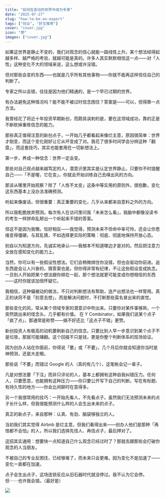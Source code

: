 ```yaml
---
title: "如何在变动的世界中成为专家"
date: "2025-07-27"
slug: "how-to-be-an-expert"
tags: ["创业", "好文推荐"]
cover: "cover.jpg"
icon: "😎"
images: ["cover.jpg"]
---
```

如果这世界是静止不变的，我们对观念的信心就能一路线性上升。某个想法经得起越多样、越严格的考验，就越可能是真的。许多人其实默默相信这一点——对「人性」这种变化不大的领域来说，这么想或许没错。



但对那些会变的东西——也就是几乎所有其他事物——你就不能再这样信任自己的判断了。



专家之所以会错，往往是因为他们精通的，是一个早已过期的世界。



有办法避免这种情况吗？能不能不被过时信念困住？答案是——可以，但得靠一点方法。



我曾经花了将近十年投资早期新创，而颇具讽刺的是，要在这领域成功，靠的正是不断砍掉重练信念的能力。



那些真正值得注意的新创点子，一开始几乎都看起来像烂主意，原因很简单：世界才刚变，而这个变化刚好让它从坏变成了对。我花了很多时间学会分辨这种「翻盘」，而这套技巧，其实也能套用在一切新想法上。



第一步，养成一种信念：世界一定会变。



那些对自己观点越来越笃定的人，潜意识里其实是认定世界静止。只要你不时提醒自己——「不是喔，它在变」，你就会开始训练自己去嗅出风的方向。



那该从哪里开始观察？除了「人性不太变」这条中等实用的原则外，很抱歉，变化这东西基本上没办法准确预测。



听起来像废话，但很重要：真正重要的变化，几乎从来都来自意料之外的方向。



所以我乾脆放弃预测。每次有人在访问里问我「未来怎么看」，我脑中都像没读书的考生一样拼命乱掰出一个听起来不错的答案。



但这不是因为我懒。恰好相反——我觉得，预测未来不但命中率可怜，还会让你思维变得僵硬。与其乱猜，不如选择更实际的策略：彻底、彻底地保持开放心态。



别自以为知道方向，先诚实地承认——我根本不知道哪边才是对的。然后把注意力全放在感知变化的能力上。



当然，你可以有一些假设性想法。它们会稍微绑住你没错，但也会驱动你前进。追东西是会让人兴奋的，猜答案也是。但你得非常有纪律，不让这些假设变成执念。
一旦别人开始把某个想法跟你绑在一起，那个想法就更可能变成你想相信的东西——这时你就该加倍怀疑它。



我相信，这种偏被动的做法，不只对判断想法有帮助，连产出想法也一样管用。真正的诀窍不是「刻意去想」，而是解决问题时，不打断那些莫名冒出来的直觉。



那些变化的风，常从某个领域专家的潜意识中吹出来。只要你对某件事够熟，一个突然跳出来的怪念头，几乎都有价值。
在 Y Combinator，如果我们说某个点子「疯了点」，那通常是称赞——搞不好还比「这点子不错」更赞。



新创投资人有极高的动机要刷新自己的信念。只要比别人早一步意识到某个点子不是垃圾，那就可能赚翻。这个回报不只是钱，更是你整个判断体系的现场验证。



因为创办人站在你面前，你得说「要」或「不要」，几个月后你就会知道你当时是神预测，还是大走眼。



那些说「不要」而错过 Google 的人（真的有几个），这笔帐会记一辈子。



凡是对想法要「下注」而非只评论的人，基本上都拥有这种自我纠错压力。任何人，只要愿意，也能拥有这种压力——你只要公开写下自己的判断。写在有标题、有持久性的地方——你会比闲聊时在意得多。



另一个我很常用的技巧：一开始先看人，不先看点子。虽然我们无法预测未来的点子长什么样，但我很能预测什么样的人会生出未来的点子。



真正的新点子，来自那种：认真、有劲、脑袋够独立的人。



当初我们其实觉得 Airbnb 是烂主意，但我们看得出来——创办人他们是那种「再怪都不会怕」的人，所以我们选择先信人、再信点子，最后押对了。



这招其实通用：想要快一点知道自己什么观念已经过时了？那就去跟那些会打破你观念的人当朋友。



不被自己的专业反困住，已经够难了，而未来只会更难。因为变化不是加速了——变化一直都在加速。



点子会生出点子，这场连锁反应从旧石器时代就没停过。我不认为它会停。
但⋯⋯也许我会错。（最好是）




![](https://prod-files-secure.s3.us-west-2.amazonaws.com/112d0858-5090-4d34-a606-b75eb8d65fd2/46476355-9cf3-4e99-9b7a-3531bc426380/1000202064.png?X-Amz-Algorithm=AWS4-HMAC-SHA256&X-Amz-Content-Sha256=UNSIGNED-PAYLOAD&X-Amz-Credential=ASIAZI2LB466TYNT2UNA%2F20250815%2Fus-west-2%2Fs3%2Faws4_request&X-Amz-Date=20250815T181935Z&X-Amz-Expires=3600&X-Amz-Security-Token=IQoJb3JpZ2luX2VjEBkaCXVzLXdlc3QtMiJIMEYCIQCChswq7dHD6C7iuDZVYWvn8IeZJcA2lMuNZvRcj8UlrQIhAJ2JXMytHOmbPnXwKvnVHxUJYlQ4vfU6OTcvSl%2B9nWzXKv8DCGIQABoMNjM3NDIzMTgzODA1Igw93qDPOCNIXN1Mvdcq3APAhyeioFOdiUb0sjlcglTyJ302oE2x9Z4Z%2BP3ODc5%2BrkRJFNSRBQzrAr15Wp8VWlYFg9yCFa49ypzbNdi3umCcizGhLBIBejoaHY7Dz%2FQJwLs6d4lmEbjrn6Az7usf%2Bn1WX4pm1VGP6ANpys1UgjNhHGOG5Bo6%2Bk1L8m%2FVBzdNdLqTo6ShLSz3DSTtFVUxDcoPlkE6a5zeR3ngPJ2%2FUtzyoJilplram%2BHtfcb597z0ncU%2BXOhZb8HqfOwSUDlQDQdllNMv2IUVwhLbyRqN4XiiZERFYOfEdh5uz6CZ%2BY2g8xGM6lh8imRgGuwhPVhrpxXjYYUNEsFd61ootH5oS3e2h4O6yC%2Bawlkfhl%2FCb4SgcL5j0rIvo6QxWUTxEydeM38RWkGNX4%2BBQZewEiJw3aXXWnGfJDFbXZnPoyQlqOBL%2B6MMQMEDmEcyzEM5kV6xB17zjkL4xBsv58VrJ9MPLUVYsJnfLFVG3PN7kqO0bht6Md%2F5J0K6r4wZ9oN%2FsbGQZeMqsgGTG7lMjaIhEr5MCJli%2BorV0vVMi8QQKJW7CGc3Vg%2Bsnrik5cwpGTtSo98AJIN5c2YfuYrY%2Fd8sEyJg0LFQMiu%2Fy6%2BP85CvxBcXMqYqFkM4pytVXcpvqJt2%2BzC2vv3EBjqkASZS%2Bf7tkvuWl56tN0RQn37t63MdcAOuSvNymr%2FDErcHMbLAvOxFFz%2Fyz%2BKiUF3ucedLPzkh3vrEdJHefhDpUbsJxSTZUxVnx508M%2BwSUPSMxm4%2B9PpXSKKZo%2BHvB7QRidK9RQ%2B%2Fx3tp0chbdfWy%2FDDvScPjzUneu%2FMyKcwNwhkMId5A5Qv%2FlwGghvkZ03zxDuCn7Z87BCIsio8jnWVAE8x%2B6wti&X-Amz-Signature=c1f7dcdfec9a6f8b3598eef4167ab4299687e056b273bf70776ec2c3fd30263d&X-Amz-SignedHeaders=host&x-amz-checksum-mode=ENABLED&x-id=GetObject)

